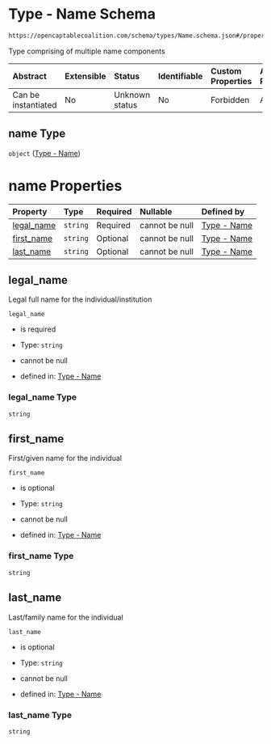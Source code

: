 # Type - Name Schema

```txt
https://opencaptablecoalition.com/schema/types/Name.schema.json#/properties/name
```

Type comprising of multiple name components

| Abstract            | Extensible | Status         | Identifiable | Custom Properties | Additional Properties | Access Restrictions | Defined In                                                                                    |
| :------------------ | :--------- | :------------- | :----------- | :---------------- | :-------------------- | :------------------ | :-------------------------------------------------------------------------------------------- |
| Can be instantiated | No         | Unknown status | No           | Forbidden         | Allowed               | none                | [ContactInfo.schema.json*](../../schema/types/ContactInfo.schema.json "open original schema") |

## name Type

`object` ([Type - Name](contactinfo-properties-type---name.md))

# name Properties

| Property                  | Type     | Required | Nullable       | Defined by                                                                                                                            |
| :------------------------ | :------- | :------- | :------------- | :------------------------------------------------------------------------------------------------------------------------------------ |
| [legal_name](#legal_name) | `string` | Required | cannot be null | [Type - Name](name-properties-legal_name.md "https://opencaptablecoalition.com/schema/types/Name.schema.json#/properties/legal_name") |
| [first_name](#first_name) | `string` | Optional | cannot be null | [Type - Name](name-properties-first_name.md "https://opencaptablecoalition.com/schema/types/Name.schema.json#/properties/first_name") |
| [last_name](#last_name)   | `string` | Optional | cannot be null | [Type - Name](name-properties-last_name.md "https://opencaptablecoalition.com/schema/types/Name.schema.json#/properties/last_name")   |

## legal_name

Legal full name for the individual/institution

`legal_name`

*   is required

*   Type: `string`

*   cannot be null

*   defined in: [Type - Name](name-properties-legal_name.md "https://opencaptablecoalition.com/schema/types/Name.schema.json#/properties/legal_name")

### legal_name Type

`string`

## first_name

First/given name for the individual

`first_name`

*   is optional

*   Type: `string`

*   cannot be null

*   defined in: [Type - Name](name-properties-first_name.md "https://opencaptablecoalition.com/schema/types/Name.schema.json#/properties/first_name")

### first_name Type

`string`

## last_name

Last/family name for the individual

`last_name`

*   is optional

*   Type: `string`

*   cannot be null

*   defined in: [Type - Name](name-properties-last_name.md "https://opencaptablecoalition.com/schema/types/Name.schema.json#/properties/last_name")

### last_name Type

`string`
